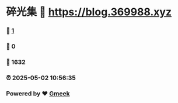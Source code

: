 # 碎光集 :link: https://blog.369988.xyz 
### :page_facing_up: [1](https://blog.369988.xyz/tag.html) 
### :speech_balloon: 0 
### :hibiscus: 1632 
### :alarm_clock: 2025-05-02 10:56:35 
### Powered by :heart: [Gmeek](https://github.com/Meekdai/Gmeek)
